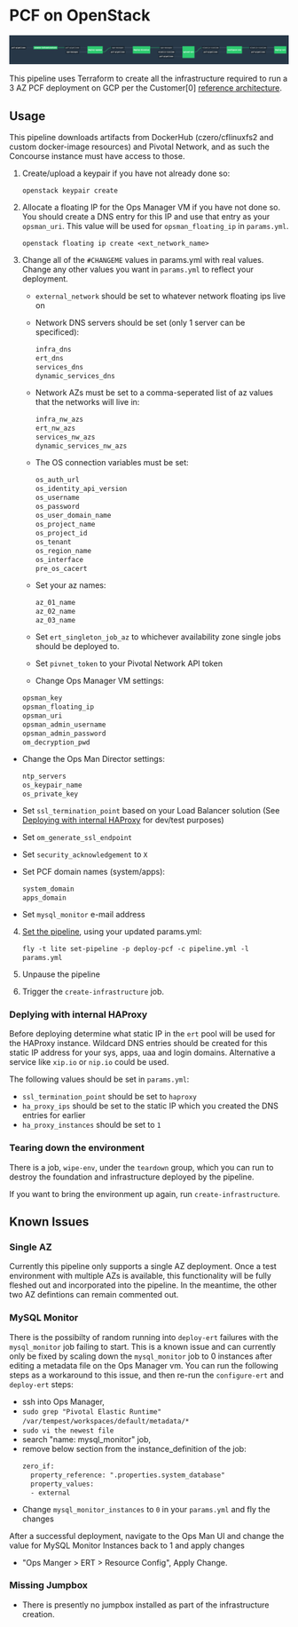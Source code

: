 # PCF on OpenStack

![Concourse Pipeline](embed.png)

This pipeline uses Terraform to create all the infrastructure required to run a
3 AZ PCF deployment on GCP per the Customer[0] [reference
architecture](http://docs.pivotal.io/pivotalcf/1-10/refarch/openstack/openstack_ref_arch.html).

## Usage

This pipeline downloads artifacts from DockerHub (czero/cflinuxfs2 and custom
docker-image resources) and Pivotal Network, and as such the Concourse instance
must have access to those.

1. Create/upload a keypair if you have not already done so:

    ```
    openstack keypair create
    ```
    
2. Allocate a floating IP for the Ops Manager VM if you have not done so. You
   should create a DNS entry for this IP and use that entry as your 
   `opsman_uri`. This value will be used for `opsman_floating_ip` in `params.yml`.
   
   ```
   openstack floating ip create <ext_network_name>
   ```

3. Change all of the `#CHANGEME` values in params.yml with real values. Change
   any other values you want in `params.yml` to reflect your deployment.

   - `external_network` should be set to whatever network floating ips live on

   - Network DNS servers should be set (only 1 server can be specificed):
   
     ```
     infra_dns
     ert_dns
     services_dns
     dynamic_services_dns
     ```

   - Network AZs must be set to a comma-seperated list of az values that the
     networks will live in:

       ```
       infra_nw_azs
       ert_nw_azs
       services_nw_azs
       dynamic_services_nw_azs
       ```

   - The OS connection variables must be set:

     ```
     os_auth_url
     os_identity_api_version
     os_username
     os_password
     os_user_domain_name
     os_project_name
     os_project_id
     os_tenant
     os_region_name
     os_interface
     pre_os_cacert
     ```

   - Set your az names:

     ```
     az_01_name
     az_02_name
     az_03_name
     ```

   - Set `ert_singleton_job_az` to whichever availability zone single jobs
     should be deployed to.

   - Set `pivnet_token` to your Pivotal Network API token

   - Change Ops Manager VM settings:
 
    ```
    opsman_key
    opsman_floating_ip
    opsman_uri
    opsman_admin_username
    opsman_admin_password
    om_decryption_pwd
    ``` 
    
  - Change the Ops Man Director settings:
  
    ```
    ntp_servers
    os_keypair_name
    os_private_key
    ```
    
  - Set `ssl_termination_point` based on your Load Balancer solution (See 
    [Deploying with internal HAProxy](#deplying-with-internal-haproxy) for 
    dev/test purposes)
  
  - Set `om_generate_ssl_endpoint`
  
  - Set `security_acknowledgement` to `X`
  
  - Set PCF domain names (system/apps):
  
    ```
    system_domain
    apps_domain
    ```
    
  - Set `mysql_monitor` e-mail address

4. [Set the pipeline](http://concourse.ci/single-page.html#fly-set-pipeline), using your updated params.yml:

    ```
    fly -t lite set-pipeline -p deploy-pcf -c pipeline.yml -l params.yml
    ```

5. Unpause the pipeline
6. Trigger the `create-infrastructure` job.

### Deplying with internal HAProxy

Before deploying determine what static IP in the `ert` pool will be used for 
the HAProxy instance. Wildcard DNS entries should be created for this static
IP address for your sys, apps, uaa and login domains. Alternative a service
like `xip.io` or `nip.io` could be used.

The following values should be set in `params.yml`:

  - `ssl_termination_point` should be set to `haproxy`
  - `ha_proxy_ips` should be set to the static IP which you created the DNS
    entries for earlier
  - `ha_proxy_instances` should be set to `1`

### Tearing down the environment

There is a job, `wipe-env`, under the `teardown` group, which you can run to 
destroy the foundation and infrastructure deployed by the pipeline.

If you want to bring the environment up again, run `create-infrastructure`.

## Known Issues

### Single AZ

Currently this pipeline only supports a single AZ deployment. Once a test
environment with multiple AZs is available, this functionality will be fully
fleshed out and incorporated into the pipeline. In the meantime, the other
two AZ defintions can remain commented out.

### MySQL Monitor

There is the possibilty of random running into `deploy-ert` failures with
the `mysql_monitor` job failing to start. This is a known issue and can
currently only be fixed by scaling down the `mysql_monitor` job to 0 instances
after editing a metadata file on the Ops Manager vm. You can run the following
steps as a workaround to this issue, and then re-run the `configure-ert` and
`deploy-ert` steps:

  - ssh into Ops Manager,
  - `sudo grep "Pivotal Elastic Runtime" /var/tempest/workspaces/default/metadata/*` 
  - `sudo vi the newest file`
  - search "name: mysql_monitor" job,
  - remove below section from the instance_definition of the job:
    ```
    zero_if:
      property_reference: ".properties.system_database"
      property_values:
      - external
    ```
  - Change `mysql_monitor_instances` to `0` in your `params.yml` and fly the changes
  
After a successful deployment, navigate to the Ops Man UI and change the value
for MySQL Monitor Instances back to 1 and apply changes
  - "Ops Manger > ERT > Resource Config", Apply Change.

### Missing Jumpbox
* There is presently no jumpbox installed as part of the infrastructure creation.

